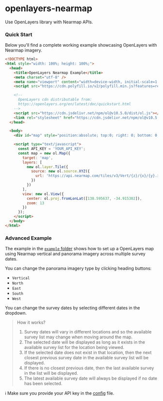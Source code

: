 # openlayers-nearmap
Use OpenLayers library with Nearmap APIs.

### Quick Start
Below you'll find a complete working example showcasing OpenLayers with Nearmap imagery.

```html
<!DOCTYPE html>
<html style="width: 100%; height: 100%;">
  <head>
    <title>OpenLayers Nearmap Example</title>
    <meta charset="utf-8" />
    <meta name="viewport" content="width=device-width, initial-scale=1.0">
    <script src="https://cdn.polyfill.io/v2/polyfill.min.js?features=requestAnimationFrame,Element.prototype.classList"></script>

    <!--
      OpenLayers cdn distributable from:
      https://openlayers.org/en/latest/doc/quickstart.html
    -->
    <script src="https://cdn.jsdelivr.net/npm/ol@v10.5.0/dist/ol.js"></script>
    <link rel="stylesheet" href="https://cdn.jsdelivr.net/npm/ol@v10.5.0/ol.css" type="text/css">
  </head>

  <body>
    <div id="map" style="position:absolute; top:0; right: 0; bottom: 0; left:0;"></div>

    <script type="text/javascript">
      const API_KEY = 'YOUR_API_KEY';
      const map = new ol.Map({
        target: 'map',
        layers: [
          new ol.layer.Tile({
            source: new ol.source.XYZ({
              url: 'https://api.nearmap.com/tiles/v3/Vert/{z}/{x}/{y}.img?tertiary=satellite&apikey=' + API_KEY
            })
          })
        ],
        view: new ol.View({
          center: ol.proj.fromLonLat([138.595637, -34.915302]),
          zoom: 13
        })
      });
    </script>
  </body>
</html>
```

### Advanced Example

The example in the [`example` folder](./example/) shows how to set up a OpenLayers map using Nearmap vertical and panorama imagery across multiple survey dates.

You can change the panorama imagery type by clicking heading buttons:

- `Vertical`
- `North`
- `East`
- `South`
- `West`

You can change the survey dates by selecting different dates in the dropdown.

> How it works?
>
> 1. Survey dates will vary in different locations and so the available survey list may change when moving around the map. 
> 2. The selected date will be displayed as long as it exists in the available survey list for the location being viewed. 
> 3. If the selected date does not exist in that location, then the next closest previous survey date in the available survey list will be displayed.
> 4. If there is no closest previous date, then the last available survey in the list will be displayed.
> 5. The latest available survey date will always be displayed if no date has been selected.

ℹ️ Make sure you provide your API key in the [config](./example/config.js) file.
